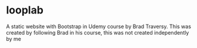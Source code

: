 # looplab
A static website with Bootstrap in Udemy course by Brad Traversy. This was created by following Brad in his course, this was not created independently by me
